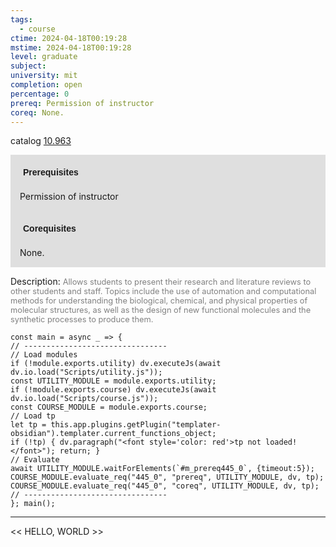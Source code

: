 ```yaml
---
tags:
  - course
ctime: 2024-04-18T00:19:28
mstime: 2024-04-18T00:19:28
level: graduate
subject: 
university: mit
completion: open
percentage: 0
prereq: Permission of instructor
coreq: None.
---
```


catalog [10.963](http://student.mit.edu/catalog/m10b.html#10.963)

<span style="display: block; padding: 15px; background-color: rgb(100, 100, 100, 0.2);"><font id="m_prereq445_0" style="display: block; font-family: Arial, sans-serif; font-weight: bold; padding: 5px">Prerequisites</font><br><span id="prereq445_0">Permission of instructor</span></span>
<span style="display: block; padding: 15px; background-color: rgb(100, 100, 100, 0.2);"><font id="m_coreq445_0" style="display: block; font-family: Arial, sans-serif; font-weight: bold; padding: 5px">Corequisites</font><br><span id="coreq445_0">None.</span></span>

<font style="">Description:</font>
<font style="color: grey; font-size: 0.8rem;">Allows students to present their research and literature reviews to other students and staff. Topics include the use of automation and computational methods for understanding the biological, chemical, and physical properties of molecular structures, as well as the design of new functional molecules and the synthetic processes to produce them.</font>

```dataviewjs
const main = async _ => {
// --------------------------------
// Load modules
if (!module.exports.utility) dv.executeJs(await dv.io.load("Scripts/utility.js"));
const UTILITY_MODULE = module.exports.utility;
if (!module.exports.course) dv.executeJs(await dv.io.load("Scripts/course.js"));
const COURSE_MODULE = module.exports.course;
// Load tp
let tp = this.app.plugins.getPlugin("templater-obsidian").templater.current_functions_object;
if (!tp) { dv.paragraph("<font style='color: red'>tp not loaded!</font>"); return; }
// Evaluate
await UTILITY_MODULE.waitForElements(`#m_prereq445_0`, {timeout:5});
COURSE_MODULE.evaluate_req("445_0", "prereq", UTILITY_MODULE, dv, tp);
COURSE_MODULE.evaluate_req("445_0", "coreq", UTILITY_MODULE, dv, tp);
// --------------------------------
}; main();
```

---

<< HELLO, WORLD >>
